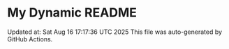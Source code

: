 # My Dynamic README
Updated at: Sat Aug 16 17:17:36 UTC 2025
This file was auto-generated by GitHub Actions.
